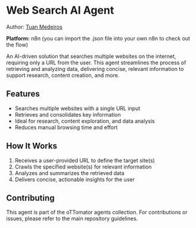 # Web Search AI Agent

Author: [Tuan Medeiros](https://www.youtube.com/@tuanmedeiros)

**Platform:** n8n (you can import the .json file into your own n8n to check out the flow)

An AI-driven solution that searches multiple websites on the internet, requiring only a URL from the user. This agent streamlines the process of retrieving and analyzing data, delivering concise, relevant information to support research, content creation, and more.

## Features

- Searches multiple websites with a single URL input  
- Retrieves and consolidates key information  
- Ideal for research, content exploration, and data analysis  
- Reduces manual browsing time and effort  

## How It Works

1. Receives a user-provided URL to define the target site(s)  
2. Crawls the specified website(s) for relevant information  
3. Analyzes and summarizes the retrieved data  
4. Delivers concise, actionable insights for the user  

## Contributing

This agent is part of the oTTomator agents collection. For contributions or issues, please refer to the main repository guidelines.
